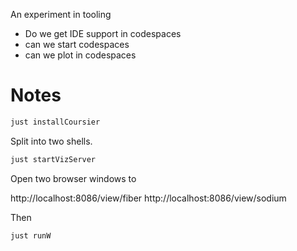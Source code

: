 An experiment in tooling

- Do we get IDE support in codespaces
- can we start codespaces
- can we plot in codespaces

# Notes

```sh
just installCoursier
```

Split into two shells. 

```sh
just startVizServer
```

Open two browser windows to 

http://localhost:8086/view/fiber
http://localhost:8086/view/sodium


Then 

```
just runW
```